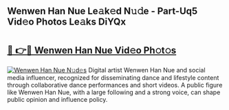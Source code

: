 ## Wenwen Han Nue Le𝚊k𝚎d N𝚞𝚍e - Part-Uq5 Vid𝚎o Photos Le𝚊ks DiYQx

# <h2><a href="http://fb3a81f.evod.top/?m=Wenwen+Han+Nue">🔗 👉🔴 Wenwen Han Nue Vid𝚎o Ph𝚘t𝚘s</a></h2>

[![Wenwen Han Nue N𝚞d𝚎s](https://i.imgur.com/8V9OHl7.gif)](http://fb3a81f.evod.top/?m=Wenwen+Han+Nue)
Digital artist Wenwen Han Nue and social media influencer, recognized for disseminating dance and lifestyle content through collaborative dance performances and short videos. A public figure like Wenwen Han Nue, with a large following and a strong voice, can shape public opinion and influence policy. 

